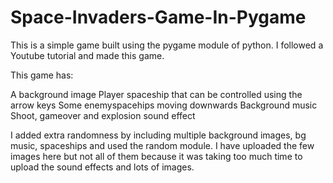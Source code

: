 # Space-Invaders-Game-In-Pygame

This is a simple game built using the pygame module of python. I followed a Youtube tutorial and made this game.

This game has: 

A background image
Player spaceship that can be controlled using the arrow keys
Some enemyspacehips moving downwards
Background music
Shoot, gameover and explosion sound effect

I added extra randomness by including multiple background images, bg music, spaceships and used the random module. I have uploaded the few images 
here but not all of them because it was taking too much time to upload the sound effects and lots of images.
